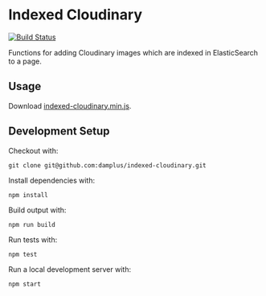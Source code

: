 # Indexed Cloudinary
[![Build Status](https://travis-ci.org/damplus/indexed-cloudinary.svg?branch=master)](https://travis-ci.org/damplus/indexed-cloudinary.svg?branch=master)

Functions for adding Cloudinary images which are indexed in ElasticSearch to a page.

## Usage

Download [indexed-cloudinary.min.js](https://github.com/damplus/indexed-cloudinary/raw/master/dist/indexed-cloudinary.min.js).

## Development Setup

Checkout with:

`git clone git@github.com:damplus/indexed-cloudinary.git`

Install dependencies with:

`npm install`

Build output with:

`npm run build`

Run tests with:

`npm test`

Run a local development server with:

`npm start`
